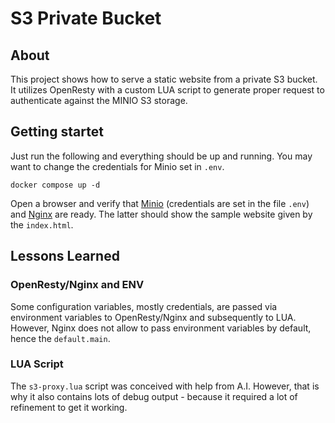 # S3 Private Bucket

## About

This project shows how to serve a static website from a private S3 bucket.
It utilizes OpenResty with a custom LUA script to generate proper request
to authenticate against the MINIO S3 storage.

## Getting startet

Just run the following and everything should be up and running. You may want
to change the credentials for Minio set in `.env`.
```shell
docker compose up -d
```

Open a browser and verify that [Minio](http://localhost:9090) (credentials are
set in the file `.env`) and [Nginx](http://localhost:8090) are ready. 
The latter should show the sample website given by the `index.html`.

## Lessons Learned

### OpenResty/Nginx and ENV

Some configuration variables, mostly credentials, are passed via environment
variables to OpenResty/Nginx and subsequently to LUA. However, Nginx does not
allow to pass environment variables by default, hence the `default.main`.

### LUA Script

The `s3-proxy.lua` script was conceived with help from A.I. However, that is 
why it also contains lots of debug output - because it required a lot of 
refinement to get it working. 